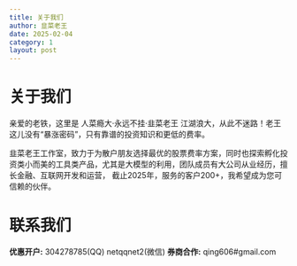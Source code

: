 ```yaml
---
title: 关于我们
author: 韭菜老王
date: 2025-02-04
category: 1
layout: post
---
```


# 关于我们
亲爱的老铁，这里是 人菜瘾大·永远不挂·韭菜老王
江湖浪大，从此不迷路！老王这儿没有“暴涨密码”，只有靠谱的投资知识和更低的费率。

韭菜老王工作室，致力于为散户朋友选择最优的股票费率方案，同时也探索孵化投资类小而美的工具类产品，尤其是大模型的利用，团队成员有大公司从业经历，擅长金融、互联网开发和运营，
截止2025年，服务的客户200+，我希望成为您可信赖的伙伴。

# 联系我们
**优惠开户:** 304278785(QQ) netqqnet2(微信)
**券商合作:** qing606#gmail.com

